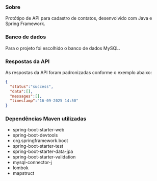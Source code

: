 ### Sobre
Protótipo de API para cadastro de contatos, desenvolvido com Java e Spring Framework.

### Banco de dados
Para o projeto foi escolhido o banco de dados MySQL.

### Respostas da API
As respostas da API foram padronizadas conforme o exemplo abaixo:

```json
{
  "status":"success",
  "data":[],
  "messages":[],
  "timestamp":"16-09-2025 14:50"
}
```

### Dependências Maven utilizadas
- spring-boot-starter-web
- spring-boot-devtools
- org.springframework.boot
- spring-boot-starter-test
- spring-boot-starter-data-jpa
- spring-boot-starter-validation
- mysql-connector-j
- lombok
- mapstruct
